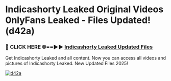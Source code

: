 # Indicashorty Leaked Original Videos 0nlyFans Leaked - Files Updated! (d42a)

<h3>🔴 CLICK HERE 🌐==►► <a href="https://tinyurl.com/x26r9saj" rel="nofollow">Indicashorty Leaked Updated Files</a></h3>

Get Indicashorty Leaked and all content. Now you can access all videos and pictures of Indicashorty Leaked. New Updated Files 2025!

[![d42a](https://i.imgur.com/LkgZPqh.gif)](https://tinyurl.com/x26r9saj)
